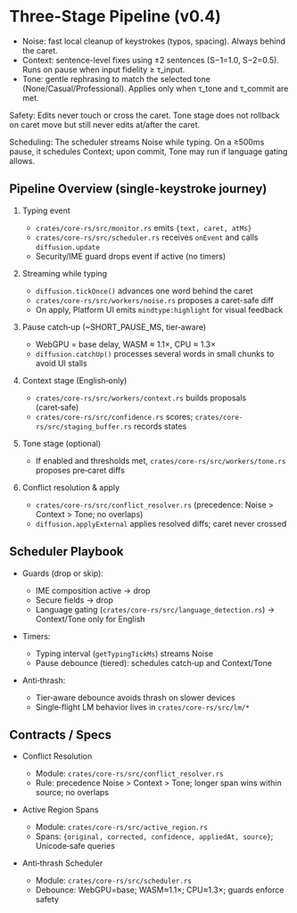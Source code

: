 <!--══════════════════════════════════════════════════════════
  ╔════════════════════════════════════════════════════════════╗
  ║  ░  T H R E E ‑ S T A G E   P I P E L I N E   ( v 0 . 4 ) ░  ║
  ║                                                            ║
  ║                                                            ║
  ║                                                            ║
  ║                                                            ║
  ║           ╌╌  P L A C E H O L D E R  ╌╌              ║
  ║                                                            ║
  ║                                                            ║
  ║                                                            ║
  ║                                                            ║
  ╚════════════════════════════════════════════════════════════╝
    • WHAT ▸ Noise → Context → Tone stages, confidence-gated
    • WHY  ▸ Improve text in layers without breaking flow
    • HOW  ▸ See Rust diffusion module, correction scheduler; UI exposes tone controls
-->

# Three-Stage Pipeline (v0.4)

- Noise: fast local cleanup of keystrokes (typos, spacing). Always behind the caret.
- Context: sentence-level fixes using ±2 sentences (S−1=1.0, S−2=0.5). Runs on pause when input fidelity ≥ τ_input.
- Tone: gentle rephrasing to match the selected tone (None/Casual/Professional). Applies only when τ_tone and τ_commit are met.

Safety: Edits never touch or cross the caret. Tone stage does not rollback on caret move but still never edits at/after the caret.

Scheduling: The scheduler streams Noise while typing. On a ≥500ms pause, it schedules Context; upon commit, Tone may run if language gating allows.

## Pipeline Overview (single-keystroke journey)

1. Typing event
   - `crates/core-rs/src/monitor.rs` emits `{text, caret, atMs}`
   - `crates/core-rs/src/scheduler.rs` receives `onEvent` and calls `diffusion.update`
   - Security/IME guard drops event if active (no timers)

2. Streaming while typing
   - `diffusion.tickOnce()` advances one word behind the caret
   - `crates/core-rs/src/workers/noise.rs` proposes a caret-safe diff
   - On apply, Platform UI emits `mindtype:highlight` for visual feedback

3. Pause catch‑up (~SHORT_PAUSE_MS, tier‑aware)
   - WebGPU = base delay, WASM ≈ 1.1×, CPU ≈ 1.3×
   - `diffusion.catchUp()` processes several words in small chunks to avoid UI stalls

4. Context stage (English‑only)
   - `crates/core-rs/src/workers/context.rs` builds proposals (caret‑safe)
   - `crates/core-rs/src/confidence.rs` scores; `crates/core-rs/src/staging_buffer.rs` records states

5. Tone stage (optional)
   - If enabled and thresholds met, `crates/core-rs/src/workers/tone.rs` proposes pre‑caret diffs

6. Conflict resolution & apply
   - `crates/core-rs/src/conflict_resolver.rs` (precedence: Noise > Context > Tone; no overlaps)
   - `diffusion.applyExternal` applies resolved diffs; caret never crossed

## Scheduler Playbook

- Guards (drop or skip):
  - IME composition active → drop
  - Secure fields → drop
  - Language gating (`crates/core-rs/src/language_detection.rs`) → Context/Tone only for English

- Timers:
  - Typing interval (`getTypingTickMs`) streams Noise
  - Pause debounce (tiered): schedules catch‑up and Context/Tone

- Anti‑thrash:
  - Tier‑aware debounce avoids thrash on slower devices
  - Single‑flight LM behavior lives in `crates/core-rs/src/lm/*`

## Contracts / Specs

- Conflict Resolution
  - Module: `crates/core-rs/src/conflict_resolver.rs`
  - Rule: precedence Noise > Context > Tone; longer span wins within source; no overlaps

- Active Region Spans
  - Module: `crates/core-rs/src/active_region.rs`
  - Spans: `{original, corrected, confidence, appliedAt, source}`; Unicode‑safe queries

- Anti‑thrash Scheduler
  - Module: `crates/core-rs/src/scheduler.rs`
  - Debounce: WebGPU=base; WASM≈1.1×; CPU≈1.3×; guards enforce safety

